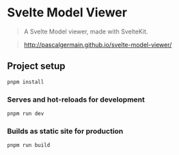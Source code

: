 # Svelte Model Viewer

> A Svelte Model viewer, made with SvelteKit.

> http://pascalgermain.github.io/svelte-model-viewer/

## Project setup
```bash
pnpm install
```

### Serves and hot-reloads for development
```bash
pnpm run dev
```

### Builds as static site for production
```bash
pnpm run build
```
